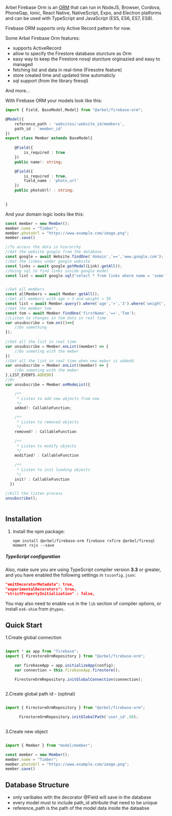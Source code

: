 
Arbel Firebase Orm is an [ORM](https://en.wikipedia.org/wiki/Object-relational_mapping)
that can run in NodeJS, Browser, Cordova, PhoneGap, Ionic, React Native, NativeScript, Expo, and Electron platforms
and can be used with TypeScript and JavaScript (ES5, ES6, ES7, ES8).

Firebase ORM supports only Active Record pattern for now.

Some Arbel Firebase Orm features:

* supports ActiveRecord
* allow to specify the Firestore database sturcture as Orm 
* easy way to keep the Firestore nosql sturcture orginazied and easy to managed
* fetching list and data in real-time (Firesotre feature)
* store created time and updated time automaticly 
* sql support (from the library firesql)

And more...

With Firebase ORM your models look like this:

```typescript
import { Field, BaseModel,Model} from "@arbel/firebase-orm";

@Model({
    reference_path : 'websites/:website_id/members',
    path_id : 'member_id'
})
export class Member extends BaseModel{
 
    @Field({
        is_required : true
    })
    public name!: string;

    @Field({
        is_required : true,
        field_name : 'photo_url'
    })
    public photoUrl! : string;

 
}
```

And your domain logic looks like this:

```typescript
const member = new Member();
member.name = "Timber";
member.photoUrl = "https://www.example.com/image.png";
member.save()

//To access the data in hierarchy
//Get the website google from the database
const google = await Website.findOne('domain','==','www.google.com');
//Get the linkes under google website
const links = await google.getModel(Link).getAll();
//Using sql to find links inside google model
const list = await google.sql("select * from links where name = 'some link'");


//Get all members
const allMembers = await Member.getAll();
//Get all members with age > 3 and weight > 30
const list = await Member.query().where('age','>','3').where('weight','>','30').get();
//Get the member tom
const tom = await Member.findOne('firstName','==','Tom');
//Listen to changes in tom data in real time
var unsubscribe = tom.on(()=>{
    //Do something
});
 
//Get all the list in real time
var unsubscribe = Member.onList((member) => {
    //Do someting with the meber
})
//Get all the list in real time when new meber is addedd
var unsubscribe = Member.onList((member) => {
    //Do someting with the meber
},LIST_EVENTS.ADDEDD)
//Or
var unsubscribe = Member.onModeList({

    /**
     * Listen to add new objects from now
     */
    added?: CallableFunction;

    /**
     * Listen to removed objects
     */
    removed? : CallableFunction
    
    /**
     * Listen to modify objects
     */
    modified? : CallableFunction
    
    /**
     * Listen to init loading objects
     */
    init? : CallableFunction
  })
 
//Kill the listen process 
unsubscribe();
 
```

## Installation


1. Install the npm package:

    `npm install @arbel/firebase-orm firebase rxfire @arbel/firesql moment rxjs --save`

##### TypeScript configuration

Also, make sure you are using TypeScript compiler version **3.3** or greater,
and you have enabled the following settings in `tsconfig.json`:

```json
"emitDecoratorMetadata": true,
"experimentalDecorators": true,
"strictPropertyInitialization" : false,
```

You may also need to enable `es6` in the `lib` section of compiler options, or install `es6-shim` from `@types`.

## Quick Start

1.Create global connection

```typescript

import * as app from "firebase";
import { FirestoreOrmRepository } from "@arbel/firebase-orm";

    var firebaseApp = app.initializeApp(config); 
    var connection = this.firebaseApp.firestore();

    FirestoreOrmRepository.initGlobalConnection(connection);
 
```

2.Create global path id - (optinal)

```typescript

import { FirestoreOrmRepository } from "@arbel/firebase-orm";

      FirestoreOrmRepository.initGlobalPath('user_id',50);
 
```

3.Create new object

```typescript

import { Member } from "model/member";

const member = new Member();
member.name = "Timber";
member.photoUrl = "https://www.example.com/image.png";
member.save()

```

## Database Structure

- only varibales with the decorator @Field will save in the database
- every model must to include path_id attribute that need to be unique
- reference_path is the path of the model data inside the dataabse